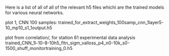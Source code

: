 Here is a list of all of all of the relevant h5 files whichi are the trained models for various neural networks.

plot 1, CNN 100 samples:
trained_for_extract_weights_100samp_cnn_1layer5-10_mp10_s1_1output.h5

plot from correlation/, for station 61 experimental data analysis
trained_CNN_1l-10-8-10h5_fltn_sigm_valloss_p4_n0-10k_s0-1500_shuff_monitortraining_0.h5
